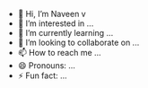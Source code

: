 - 👋 Hi, I’m Naveen v
- 👀 I’m interested in ...
- 🌱 I’m currently learning ...
- 💞️ I’m looking to collaborate on ...
- 📫 How to reach me ...
- 😄 Pronouns: ...
- ⚡ Fun fact: ...

<!---
Naviee-05/Naviee-05 is a ✨ special ✨ repository because its `README.md` (this file) appears on your GitHub profile.
You can click the Preview link to take a look at your changes.
---
